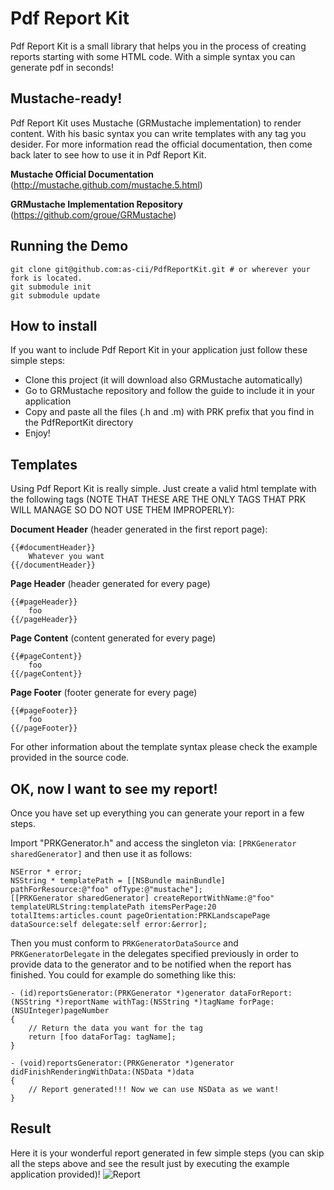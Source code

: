 # Pdf Report Kit
Pdf Report Kit is a small library that helps you in the process of creating reports starting with some HTML code. With a simple syntax you can generate pdf in seconds!

## Mustache-ready!
Pdf Report Kit uses Mustache (GRMustache implementation) to render content. With his basic syntax you can write templates with any tag you desider. For more information read the official documentation, then come back later to see how to use it in Pdf Report Kit.

**Mustache Official Documentation** (http://mustache.github.com/mustache.5.html)

**GRMustache Implementation Repository** (https://github.com/groue/GRMustache)

## Running the Demo

    git clone git@github.com:as-cii/PdfReportKit.git # or wherever your fork is located.
    git submodule init
    git submodule update


## How to install
If you want to include Pdf Report Kit in your application just follow these simple steps:

- Clone this project (it will download also GRMustache automatically)
- Go to GRMustache repository and follow the guide to include it in your application
- Copy and paste all the files (.h and .m) with PRK prefix that you find in the PdfReportKit directory
- Enjoy!

## Templates
Using Pdf Report Kit is really simple. Just create a valid html template with the following tags (NOTE THAT THESE ARE THE ONLY TAGS THAT PRK WILL MANAGE SO DO NOT USE THEM IMPROPERLY):

**Document Header** (header generated in the first report page):

	{{#documentHeader}}
		Whatever you want
	{{/documentHeader}}

**Page Header** (header generated for every page)

	{{#pageHeader}}
		foo
	{{/pageHeader}}

**Page Content** (content generated for every page)

	{{#pageContent}}
		foo
	{{/pageContent}}

**Page Footer** (footer generate for every page)

	{{#pageFooter}}
		foo
	{{/pageFooter}}

For other information about the template syntax please check the example provided in the source code.

## OK, now I want to see my report!
Once you have set up everything you can generate your report in a few steps.

Import "PRKGenerator.h" and access the singleton via: `[PRKGenerator sharedGenerator]` and then use it as follows:

	NSError * error;
    NSString * templatePath = [[NSBundle mainBundle] pathForResource:@"foo" ofType:@"mustache"];
    [[PRKGenerator sharedGenerator] createReportWithName:@"foo" templateURLString:templatePath itemsPerPage:20 totalItems:articles.count pageOrientation:PRKLandscapePage dataSource:self delegate:self error:&error];

Then you must conform to `PRKGeneratorDataSource` and `PRKGeneratorDelegate` in the delegates specified previously in order to provide data to the generator and to be notified when the report has finished. You could for example do something like this:

	- (id)reportsGenerator:(PRKGenerator *)generator dataForReport:(NSString *)reportName withTag:(NSString *)tagName forPage:(NSUInteger)pageNumber
	{
		// Return the data you want for the tag
	    return [foo dataForTag: tagName];
	}

	- (void)reportsGenerator:(PRKGenerator *)generator didFinishRenderingWithData:(NSData *)data
	{
		// Report generated!!! Now we can use NSData as we want!
	}

## Result
Here it is your wonderful report generated in few simple steps (you can skip all the steps above and see the result just by executing the example application provided)!
![Report](http://img706.imageshack.us/img706/6599/captureylw.png)
